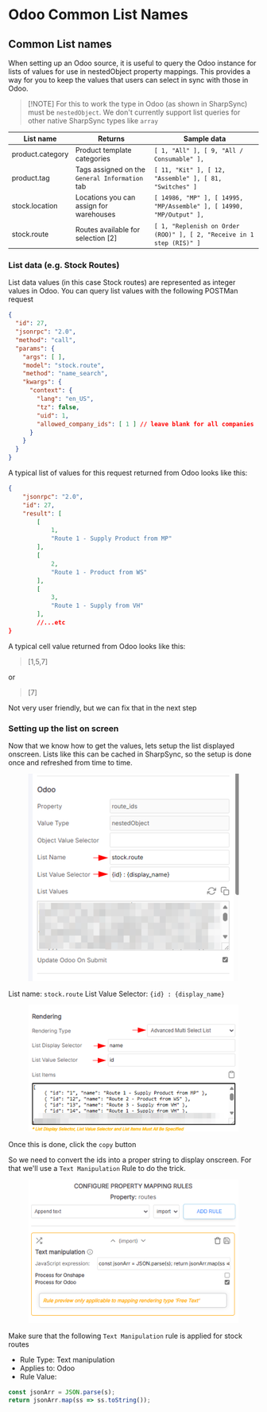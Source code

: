 # Odoo Common List Names

## Common List names

When setting up an Odoo source, it is useful to query the Odoo instance for lists of values for use in nestedObject property mappings. This provides a way for you to keep the values that users can select in sync with those in Odoo.

> \[!NOTE] For this to work the type in Odoo (as shown in SharpSync) must be `nestedObject`. We don't currently support list queries for other native SharpSync types like `array`

| List name        | Returns                                        | Sample data                                                           |
| ---------------- | ---------------------------------------------- | --------------------------------------------------------------------- |
| product.category | Product template categories                    | `[ 1, "All" ], [ 9, "All / Consumable" ],`                            |
| product.tag      | Tags assigned on the `General Information` tab | `[ 11, "Kit" ], [ 12, "Assemble" ], [ 81, "Switches" ]`               |
| stock.location   | Locations you can assign for warehouses        | `[ 14986, "MP" ], [ 14995, "MP/Assemble" ], [ 14990, "MP/Output" ],`  |
| stock.route      | Routes available for selection \[2]            | `[ 1, "Replenish on Order (ROO)" ], [ 2, "Receive in 1 step (RIS)" ]` |

### List data (e.g. Stock Routes)

List data values (in this case Stock routes) are represented as integer values in Odoo. You can query list values with the following POSTMan request

```json
{
  "id": 27,
  "jsonrpc": "2.0",
  "method": "call",
  "params": {
    "args": [ ],
    "model": "stock.route",
    "method": "name_search",
    "kwargs": {
      "context": {
        "lang": "en_US",
        "tz": false,
        "uid": 1,
        "allowed_company_ids": [ 1 ] // leave blank for all companies
      }
    }
  }
}
```

A typical list of values for this request returned from Odoo looks like this:

```json
{
    "jsonrpc": "2.0",
    "id": 27,
    "result": [
        [
            1,
            "Route 1 - Supply Product from MP"
        ],
        [
            2,
            "Route 1 - Product from WS"
        ],
        [
            3,
            "Route 1 - Supply from VH"
        ],
        //...etc
}
```

A typical cell value returned from Odoo looks like this:

> \[1,5,7]

or

> \[7]

Not very user friendly, but we can fix that in the next step

### Setting up the list on screen

Now that we know how to get the values, lets setup the list displayed onscreen. Lists like this can be cached in SharpSync, so the setup is done once and refreshed from time to time.

<figure><img src="../../.gitbook/assets/odoo_nested_object_query.png" alt=""><figcaption></figcaption></figure>

List name: `stock.route` List Value Selector: `{id} : {display_name}`

<figure><img src="../../.gitbook/assets/odoo_advanced_multi_select.png" alt=""><figcaption></figcaption></figure>

Once this is done, click the `copy` button&#x20;

So we need to convert the ids into a proper string to display onscreen. For that we'll use a `Text Manipulation` Rule to do the trick.

<figure><img src="../../.gitbook/assets/odoo_convert_id_to_display.png" alt=""><figcaption></figcaption></figure>

Make sure that the following `Text Manipulation` rule is applied for stock routes

* Rule Type: Text manipulation
* Applies to: Odoo
* Rule Value:

```js
const jsonArr = JSON.parse(s); 
return jsonArr.map(ss => ss.toString());
```
